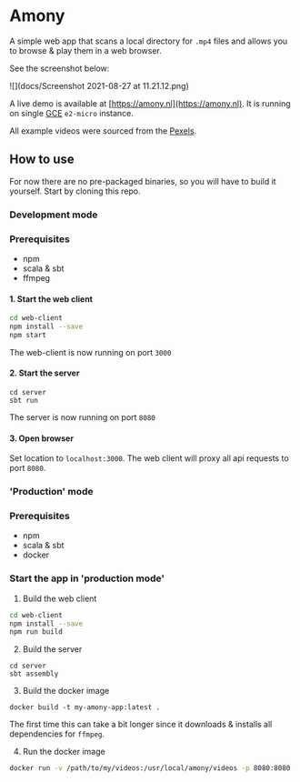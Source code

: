 # Amony

A simple web app that scans a local directory for `.mp4` files and allows you to browse & play them in a web browser.

See the screenshot below: 

![](docs/Screenshot 2021-08-27 at 11.21.12.png)

A live demo is available at [https://amony.nl](https://amony.nl). It is running on single [GCE](https://cloud.google.com/compute/) `e2-micro` instance.

All example videos were sourced from the [Pexels](https://www.pexels.com).

## How to use

For now there are no pre-packaged binaries, so you will have to build it yourself. Start by cloning this repo. 

### Development mode

### Prerequisites
- npm
- scala & sbt
- ffmpeg

#### 1. Start the web client
```bash
cd web-client
npm install --save
npm start
```

The web-client is now running on port `3000`

#### 2. Start the server
```
cd server
sbt run
```

The server is now running on port `8080`

#### 3. Open browser

Set location to `localhost:3000`. The web client will proxy all api requests to port `8080`.


### 'Production' mode

### Prerequisites

- npm
- scala & sbt
- docker

### Start the app in 'production mode'

1. Build the web client

```bash
cd web-client
npm install --save
npm run build
```

2. Build the server

```
cd server
sbt assembly
```

3. Build the docker image

```
docker build -t my-amony-app:latest .
```

The first time this can take a bit longer since it downloads & installs all dependencies for `ffmpeg`.

4. Run the docker image

```bash
docker run -v /path/to/my/videos:/usr/local/amony/videos -p 8080:8080
```